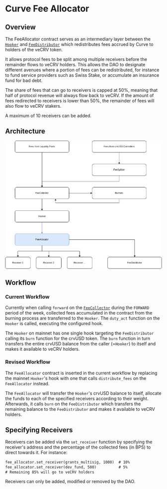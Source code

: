 # Curve Fee Allocator

## Overview

The FeeAllocator contract serves as an intermediary layer between the [`Hooker`](https://docs.curve.finance/fees/Hooker/) and [`FeeDistributor`](https://docs.curve.finance/fees/FeeDistributor/) which redistributes fees accrued by Curve to holders of the veCRV token.

It allows protocol fees to be split among multiple receivers before the remainder flows to veCRV holders. This allows the DAO to designate different avenues where a portion of fees can be redistributed, for instance to fund service providers such as Swiss Stake, or accumulate an insurance fund for bad debt.

The share of fees that can go to receivers is capped at 50%, meaning that half of protocol revenue will always flow back to veCRV. If the amount of fees redirected to receivers is lower than 50%, the remainder of fees will also flow to veCRV stakers.

A maximum of 10 receivers can be added.

## Architecture

![fee_allocation_diagram.png](fee_allocation_diagram.png)

## Workflow

### Current Workflow

Currently when calling `forward` on the [`FeeCollector`](https://etherscan.io/address/0xa2Bcd1a4Efbd04B63cd03f5aFf2561106ebCCE00) during the `FORWARD` period of the week, collected fees accumulated in the contract from the burning process are transferred to the `Hooker`. The `duty_act` function on the `Hooker` is called, executing the configured hook.

The `Hooker` on mainnet has one single hook targeting the `FeeDistributor` calling its `burn` function for the crvUSD token. The `burn` function in turn transfers the entire crvUSD balance from the caller (=`Hooker`) to itself and makes it available to veCRV holders.

### Revised Workflow

The `FeeAllocator` contract is inserted in the current workflow by replacing the mainnet `Hooker`'s hook with one that calls `distribute_fees` on the `FeeAllocator` instead.

The `FeeAllocator` will transfer the `Hooker`'s crvUSD balance to itself, allocate the funds to each of the specified receivers according to their weight. Afterwards, it calls `burn` on the `FeeDistributor` which transfers the remaining balance to the `FeeDistributor` and makes it available to veCRV holders.

## Specifying Receivers

Receivers can be added via the `set_receiver` function by specifying the receiver's address and the percentage of the collected fees (in BPS) to direct towards it. For instance:

```
fee_allocator.set_receiver(grants_multisig, 1000)  # 10%
fee_allocator.set_receiver(dev_fund, 500)          # 5%
# Remaining 85% will go to veCRV holders
```

Receivers can only be added, modified or removed by the DAO.
